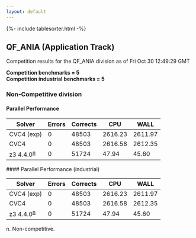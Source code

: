```yaml
---
layout: default
---
```

{%- include tablesorter.html -%}

##  QF_ANIA (Application Track)

Competition results for the QF_ANIA division as of Fri Oct 30 12:49:29 GMT

**Competition benchmarks = 5** 
**<br/>Competition industrial benchmarks = 5** 

###  Non-Competitive division  




#### Parallel Performance
<table id="parallel" class="result sorted">
<thead>
<tr>
<th class="center">Solver</th><th class="center">Errors</th>
<th class="center">Corrects</th>
<th class="center">CPU</th>
<th class="center">WALL</th>
</tr>
</thead>
<tr>
<td>CVC4 (exp)</td>
<td class="right">0</td>
<td class="right">48503</td>
<td class="right">2616.23</td>
<td class="right">2611.97</td>
</tr>
<tr>
<td>CVC4</td>
<td class="right">0</td>
<td class="right">48503</td>
<td class="right">2616.58</td>
<td class="right">2612.35</td>
</tr>
<tr>
<td><span class="non-competing-grey">z3 4.4.0<sup><a href="#fn">n</a></sup></span></td>
<td class="right">0</td>
<td class="right">51724</td>
<td class="right">47.94</td>
<td class="right">45.60</td>
</tr>
</table>
#### Parallel Performance (industrial)
<table id="paralleli" class="result sorted">
<thead>
<tr>
<th class="center">Solver</th><th class="center">Errors</th>
<th class="center">Corrects</th>
<th class="center">CPU</th>
<th class="center">WALL</th>
</tr>
</thead>
<tr>
<td>CVC4 (exp)</td>
<td class="right">0</td>
<td class="right">48503</td>
<td class="right">2616.23</td>
<td class="right">2611.97</td>
</tr>
<tr>
<td>CVC4</td>
<td class="right">0</td>
<td class="right">48503</td>
<td class="right">2616.58</td>
<td class="right">2612.35</td>
</tr>
<tr>
<td><span class="non-competing-grey">z3 4.4.0<sup><a href="#fn">n</a></sup></span></td>
<td class="right">0</td>
<td class="right">51724</td>
<td class="right">47.94</td>
<td class="right">45.60</td>
</tr>
</table>

<span id="fn"> n. Non-competitive.</span>
